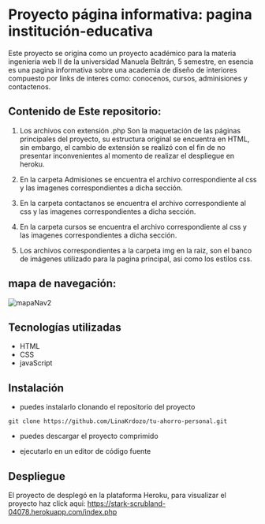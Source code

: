 # Proyecto página informativa: pagina institución-educativa

Este proyecto se origina como un proyecto académico para la materia ingenieria web II de la universidad Manuela Beltrán, 5 semestre, en esencia es una pagina informativa sobre una academia de diseño de interiores compuesto por links de interes como: conocenos, cursos, adminisiones y contactenos.

## Contenido de Este repositorio:

1. Los archivos con extensión .php Son la maquetación de las páginas principales del proyecto, su estructura original se encuentra en HTML, sin embargo, el cambio de extensión se realizó con el fin de no presentar inconvenientes al momento de realizar el despliegue en heroku.

2. En la carpeta Admisiones se encuentra el archivo correspondiente al css y las imagenes correspondientes a dicha sección.

3. En la carpeta contactanos se encuentra el archivo correspondiente al css y las imagenes correspondientes a dicha sección.

4. En la carpeta cursos se encuentra el archivo correspondiente al css y las imagenes correspondientes a dicha sección.

5. Los archivos correspondientes a la carpeta img en la raiz, son el banco de imágenes utilizado para la pagina principal, asi como los estilos css.

## mapa de navegación:
![mapaNav2](https://user-images.githubusercontent.com/84297258/175445715-6a13a17d-825d-42a0-a4b1-45b961ee26cc.png)

## Tecnologías utilizadas
- HTML
- CSS
- javaScript

## Instalación
- puedes instalarlo clonando el repositorio del proyecto
```
git clone https://github.com/LinaKrdozo/tu-ahorro-personal.git
```
- puedes descargar el proyecto comprimido

- ejecutarlo en un editor de código fuente

## Despliegue
El proyecto de desplegó en la plataforma Heroku, para visualizar el proyecto haz click aqui: https://stark-scrubland-04078.herokuapp.com/index.php
